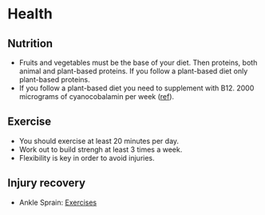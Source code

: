 # Health

## Nutrition

- Fruits and vegetables must be the base of your diet. Then proteins, both
  animal and plant-based proteins. If you follow a plant-based diet only
plant-based proteins.
- If you follow a plant-based diet you need to supplement with B12. 2000
  micrograms of cyanocobalamin per week ([ref](https://www.vegansociety.com/resources/nutrition-and-health/nutrients/vitamin-b12)).

## Exercise

- You should exercise at least 20 minutes per day.
- Work out to build strengh at least 3 times a week.
- Flexibility is key in order to avoid injuries.

## Injury recovery
- Ankle Sprain: [Exercises](https://www.health.harvard.edu/pain/recovering-from-an-ankle-sprain)



